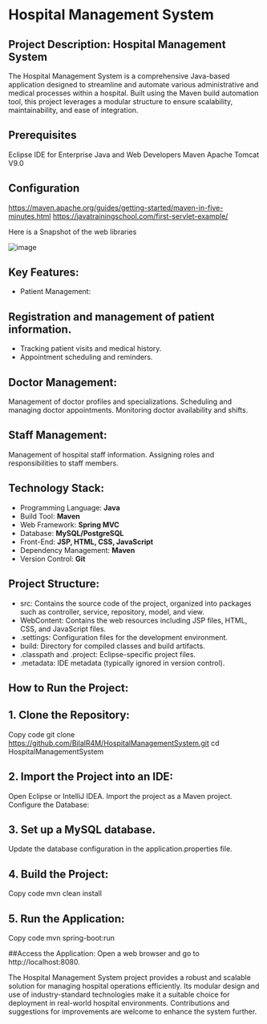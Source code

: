 # Hospital Management System

## Project Description: Hospital Management System
The Hospital Management System is a comprehensive Java-based application designed to streamline and automate various administrative and medical processes within a hospital. Built using the Maven build automation tool, this project leverages a modular structure to ensure scalability, maintainability, and ease of integration.

## Prerequisites
Eclipse IDE for Enterprise Java and Web Developers
Maven
Apache Tomcat V9.0

## Configuration
https://maven.apache.org/guides/getting-started/maven-in-five-minutes.html
https://javatrainingschool.com/first-servlet-example/

Here is a Snapshot of the web libraries 

![image](https://github.com/BilalR4M/HospitalManagementSystem/assets/165455288/32b9d735-4b5c-479b-9d5b-bb57cdbc9765)

## Key Features:
- Patient Management:

## Registration and management of patient information.
- Tracking patient visits and medical history.
- Appointment scheduling and reminders.

## Doctor Management:

Management of doctor profiles and specializations.
Scheduling and managing doctor appointments.
Monitoring doctor availability and shifts.

## Staff Management:

Management of hospital staff information.
Assigning roles and responsibilities to staff members.


## Technology Stack:
  - Programming Language: **Java**
  - Build Tool: **Maven**
  - Web Framework: **Spring MVC**
  - Database: **MySQL/PostgreSQL**
  - Front-End: **JSP, HTML, CSS, JavaScript**
  - Dependency Management: **Maven**
  - Version Control: **Git**
    
## Project Structure:
  - src: Contains the source code of the project, organized into packages such as controller, service, repository, model, and view.
  - WebContent: Contains the web resources including JSP files, HTML, CSS, and JavaScript files.
  - .settings: Configuration files for the development environment.
  - build: Directory for compiled classes and build artifacts.
  - .classpath and .project: Eclipse-specific project files.
  - .metadata: IDE metadata (typically ignored in version control).

## How to Run the Project:

  ## 1. Clone the Repository:


  Copy code
  git clone https://github.com/BilalR4M/HospitalManagementSystem.git
  cd HospitalManagementSystem
  
  
  ## 2. Import the Project into an IDE:
  
  Open Eclipse or IntelliJ IDEA.
  Import the project as a Maven project.
  Configure the Database:
  
  ## 3. Set up a MySQL database.
  
  Update the database configuration in the application.properties file.
  
  ## 4. Build the Project:
  
  Copy code
  mvn clean install


  ## 5. Run the Application:
  
  Copy code
  mvn spring-boot:run
  
  ##Access the Application:
  Open a web browser and go to http://localhost:8080.
  
The Hospital Management System project provides a robust and scalable solution for managing hospital operations efficiently. Its modular design and use of industry-standard technologies make it a suitable choice for deployment in real-world hospital environments. Contributions and suggestions for improvements are welcome to enhance the system further.
